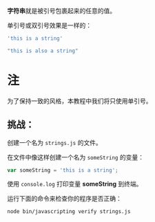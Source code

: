 **字符串**就是被引号包裹起来的任意的值。

单引号或双引号效果是一样的：

```js
'this is a string'

"this is also a string"
```
# 注

为了保持一致的风格，本教程中我们将只使用单引号。

## 挑战：

创建一个名为 `strings.js` 的文件。

在文件中像这样创建一个名为 `someString` 的变量：

```js
var someString = 'this is a string';
```

使用 `console.log` 打印变量 **someString** 到终端。

运行下面的命令来检查你的程序是否正确：

`node bin/javascripting verify strings.js`
